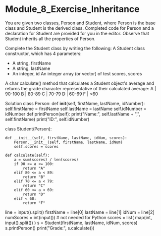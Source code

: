 # Module_8_Exercise_Inheritance
You are given two classes, Person and Student, where Person is the base class and Student is the derived class. Completed code for Person and a declaration for Student are provided for you in the editor. Observe that Student inherits all the properties of Person.

Complete the Student class by writing the following:
A Student class constructor, which has 4 parameters:
- A string, firstName
- A string, lastName
- An integer, id
An integer array (or vector) of test scores, scores

A char calculate() method that calculates a Student object's average and returns the grade character representative of their calculated average:
A | 90-100
B | 80-89
C | 70-79
D | 60-69
F | <60

Solution
class Person:
	def __init__(self, firstName, lastName, idNumber):
		self.firstName = firstName
		self.lastName = lastName
		self.idNumber = idNumber
	def printPerson(self):
		print("Name:", self.lastName + ",", self.firstName)
		print("ID:", self.idNumber)

class Student(Person):

    def __init__(self, firstName, lastName, idNum, scores):
        Person.__init__(self, firstName, lastName, idNum)
        self.scores = scores

    def calculate(self):
        a = sum(scores) / len(scores)
        if 90 <= a <= 100:
            return "A"
        elif 80 <= a < 89:
            return "B"
        elif 70 <= a < 79:
            return "C"
        elif 60 <= a < 69:
            return "D"
        elif < 60:
            return "F"

line = input().split()
firstName = line[0]
lastName = line[1]
idNum = line[2]
numScores = int(input()) # not needed for Python
scores = list( map(int, input().split()) )
s = Student(firstName, lastName, idNum, scores)
s.printPerson()
print("Grade:", s.calculate())
